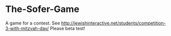 The-Sofer-Game
==============

A game for a contest. See <http://jewishinteractive.net/students/competition-3-with-mitzvah-day/>
Please beta test!
